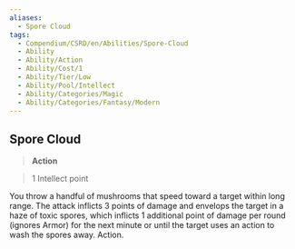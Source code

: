 ```yaml
---
aliases:
  - Spore Cloud
tags:
  - Compendium/CSRD/en/Abilities/Spore-Cloud
  - Ability
  - Ability/Action
  - Ability/Cost/1
  - Ability/Tier/Low
  - Ability/Pool/Intellect
  - Ability/Categories/Magic
  - Ability/Categories/Fantasy/Modern
---
```

    
      
## Spore Cloud    
>**Action**      
>1 Intellect point    
You throw a handful of mushrooms that speed toward a target within long range. The attack inflicts 3 points of damage and envelops the target in a haze of toxic spores, which inflicts 1 additional point of damage per round (ignores Armor) for the next minute or until the target uses an action to wash the spores away. Action.    
    
    
    
